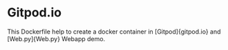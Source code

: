 # Gitpod.io

This Dockerfile help to create a docker container in [Gitpod]{gitpod.io} and [Web.py]{Web.py} Webapp demo.
